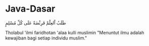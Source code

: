 # Java-Dasar
طَلَبُ اْلعِلْمْ فَرِثْضَةٌ عَلَى كُلِّ مُسْلِمٍ

Tholabul 'ilmi faridhotan 'alaa kulli muslimin
"Menuntut ilmu adalah kewajiban bagi setiap individu muslim."
